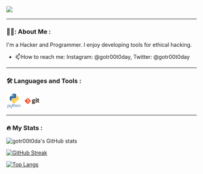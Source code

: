 <img src="https://i.ibb.co/LRcYvK3/gotr00t-wallpaper.png" width="500"/>

---

### 👨‍💻: About Me :

I'm a Hacker and Programmer. I enjoy developing tools for ethical hacking.

- :mailbox:How to reach me: Instagram: @gotr00t0day, Twitter: @gotr00t0day

---

### :hammer_and_wrench: Languages and Tools :

<div>
  <img src="https://github.com/devicons/devicon/blob/master/icons/python/python-original-wordmark.svg" title="Python" alt="Python" width="40" height="40"/>&nbsp;
  <img src="https://github.com/devicons/devicon/blob/master/icons/git/git-original-wordmark.svg" title="Git" **alt="Git" width="40" height="40"/>
</div>

---

### :fire: My Stats :

![gotr00t0da's GitHub stats](https://github-readme-stats.vercel.app/api?username=gotr00t0day&show_icons=true&theme=radical)

[![GitHub Streak](https://streak-stats.demolab.com/?user=gotr00t0day)](https://git.io/streak-stats)

[![Top Langs](https://github-readme-stats.vercel.app/api/top-langs/?username=gotr00t0day)](https://github.com/anuraghazra/github-readme-stats)
